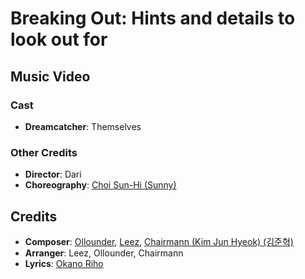 # Breaking Out: Hints and details to look out for

## Music Video

### Cast

* **Dreamcatcher**: Themselves

### Other Credits

* **Director**: Dari
* **Choreography**: [Choi Sun-Hi (Sunny)](https://www.instagram.com/switch_sunnyc/)

## Credits

* **Composer**: [Ollounder](https://www.discogs.com/artist/6450665-Ollounder), [Leez](https://www.discogs.com/artist/6450670-Leez-2), [Chairmann (Kim Jun Hyeok) (김준혁)](https://www.discogs.com/artist/7413971-Chairmann)
* **Arranger**: Leez, Ollounder, Chairmann
* **Lyrics**: [Okano Riho](Ihttps://www.discogs.com/artist/6878907-Okano-Riho)
